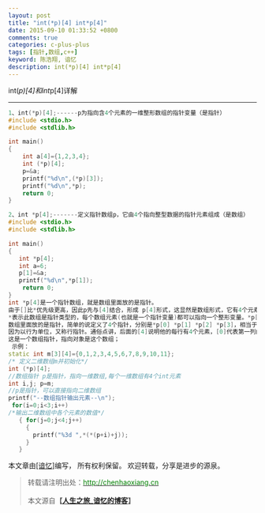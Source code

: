 ```yaml
---
layout: post
title: "int(*p)[4] int*p[4]"
date: 2015-09-10 01:33:52 +0800
comments: true
categories: c-plus-plus
tags: [指针,数组,c++]
keyword: 陈浩翔, 谙忆
description: int(*p)[4] int*p[4]
---
```


int(*p)[4]和int*p[4]详解

<!-- more -->
----------

```C++
1、int(*p)[4];------p为指向含4个元素的一维整形数组的指针变量（是指针）
#include <stdio.h>
#include <stdlib.h>

int main()
{
    int a[4]={1,2,3,4};
    int (*p)[4];
    p=&a;
    printf("%d\n",(*p)[3]);
    printf("%d\n",*p);
    return 0;
}

2、int *p[4];-------定义指针数组p，它由4个指向整型数据的指针元素组成（是数组）
#include <stdio.h>
#include <stdlib.h>

int main()
{
   int *p[4];
   int a=6;
   p[1]=&a;
   printf("%d\n",*p[1]);
    return 0;
}
int *p[4]是一个指针数组，就是数组里面放的是指针。  
由于[]比*优先级更高，因此p先与[4]结合，形成 p[4]形式，这显然是数组形式，它有4个元素，然后再与p前面的*结合，
*表示此数组是指针类型的，每个数组元素(也就是一个指针变量)都可以指向一个整形变量。*p[4]是指针数组，他是数组。
数组里面放的是指针，简单的说定义了4个指针，分别是*p[0] *p[1] *p[2] *p[3]，相当于将这四个指针打包到这个数组中 (*p)[4]是数组指针，他是指针并且是一个指向一维数组的指针。
因为以行为单位，又称行指针。通俗点讲，后面的[4]说明他的每行有4个元素，[0]代表第一列的下标，[1]代表第二列的下标，以此类推。
这是一个数组指针，指向对象是这个数组；
 示例： 
static int m[3][4]={0,1,2,3,4,5,6,7,8,9,10,11};
/* 定义二维数组m并初始化*/ 
int (*p)[4];
//数组指针 p是指针，指向一维数组,每个一维数组有4个int元素 
int i,j; p=m; 
//p是指针，可以直接指向二维数组 
printf("--数组指针输出元素--\n");
 for(i=0;i<3;i++)
/*输出二维数组中各个元素的数值*/ 
   { for(j=0;j<4;j++) 
     { 
       printf("%3d ",*(*(p+i)+j));
     } 
   }
```

本文章由<a href="http://chenhaoxiang.cn/">[谙忆]</a>编写， 所有权利保留。 
欢迎转载，分享是进步的源泉。
<blockquote cite='陈浩翔'>
<p background-color='#D3D3D3'>转载请注明出处：<a href='http://chenhaoxiang.cn'><font color="green">http://chenhaoxiang.cn</font></a><br><br>
本文源自<strong>【<a href='http://chenhaoxiang.cn' target='_blank'>人生之旅_谙忆的博客</a>】</strong></p>
</blockquote>
